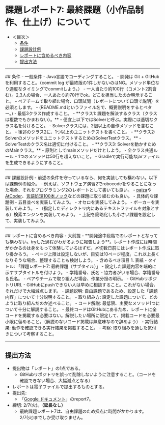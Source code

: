 # 課題レポート7: 最終課題（小作品制作、仕上げ）について

- ＜目次＞
  - <a href="#conditions">条件</a>
  - <a href="#example">課題設計例</a>
  - <a href="#report">レポートに含めるべき内容</a>
  - <a href="#submit">提出方法</a>

<hr>
## <a name="conditions">条件</a>
- 一般条件
  - Java言語でコーディングすること。
  - 開発は Git + GitHub を利用すること。（commit log が最終版の1件しかないのはNG。メソッド単位なり適度なタイミングでcommitしよう。）
  - 一人当たり約100行（コメント2割含む）。2,3人の場合、一人あたり約70行でok。どこを担当したのか明示すること。
    - ペアチームで取り組む場合、口頭試問（レポートについて口頭で説明）を必須とします。
  - (README.mdというファイル名で、概要説明をするとベター。)
- 最低3クラス作成すること。
  - **クラス1: 課題を解決するクラス（クラスは複数でもかまわない）。**
    - 便宜上以下ではSolverと呼ぶ。実際には適切なクラス名を付けること。
    - Solverクラスには、2個以上の自作メソッドを含むこと。
    - 後述のクラス2に、1つ以上のユニットテストを書くこと。
  - **クラス2: SolverのメソッドをユニットテストするためのSolverTestクラス。**
    - SolverTestのクラス名は適切に付けること。
  - **クラス3: Solverを動かすためのMainクラス。**
    - 原則としてmainメソッドだけとしよう。
  - 全クラス共通ルール
    - 1つのメソッドは50行を超えないこと。
    - Gradleで実行可能なjarファイルを生成できるようにすること。

<hr>
## <a name="example">課題設計例</a>
- 前述の条件を守っているなら、何を実装しても構わない。以下は課題例の紹介。
  - 例えば、ソフトウェア演習2でrobocodeをやることになった場合、それをプログラミング2のレポートとして書いても良い。
  - <a href="https://paiza.jp">paiza</a>や<a href="https://atcoder.jp">AtCoder</a>、<a href="http://www.cl.ecei.tohoku.ac.jp/nlp100/">言語処理100本ノック</a>などの課題に取り組むのも良い。
- 具体的な課題例
  - 五目並べを実装してみよう。
  - オセロを実装してみよう。
  - ポーカーを実装してみよう。
  - （指定したディレクトリ内にあるテキストファイルを対象とする）検索エンジンを実装してみよう。
  - 上記を簡略化した小さい課題を設定して、実装してみよう。

<hr>
## <a name="report">レポートに含めるべき内容</a>
- 大前提
  - **開発途中段階でのレポートとなっても構わない。tryした過程がわかるように報告しよう**。レポート作成には時間がかかるのは身をもって体験しているはずだ。〆切数日前にはレポート作成に取り掛かろう。
  - ページ上限は設定しないが、目安は10ページ程度。これ以上長くなりそうな場合、整理することも検討しよう。
- 含めるべき項目
  1. 表紙
    - タイトル: 「課題レポート7: 最終課題（サブタイル）」
      - 設定した課題内容を端的に示すサブタイトルを付けよう。
    - 学籍番号、氏名
    - 協力者がいる場合、学籍番号＆氏名。
    - ペアやチームで取り組んだ場合、作業分担の明示。
  - GitHubリポジトリURL
    - GitHubにpushできない人は早めに相談すること。これがない場合、それだけで大幅減点します。
  - 課題説明: 自由課題であるため、設定した「課題内容」について十分説明すること。
  - 取り組み方: 設定した課題について、どのように取り組んだのか述べること。
  - コード解説: 最低限、主要なメソッド1つについて十分に解説すること。
    - 最終コードはGitHubにあるため、レポートに全コードを掲載する必要はない。解説したい場所に限定して、掲載コードを必要最小限に留めること。（解説のないコード掲載は無意味なので辞めよう）
  - 実行結果: 動作を確認できる実行結果を掲載すること。
  - 考察: 取り組みを通した気付きについて考察すること。

<hr>

## <a name="submit">提出方法</a>
- 提出物は「レポート」の1点である。
  - GitHubリポジトリを誤って削除しないように注意すること。（コードを確認できない場合、大幅減点となる）
- レポートは電子ファイルで提出するものとする。
- 提出先:
  - 「<a href="https://drive.google.com/a/ie.u-ryukyu.ac.jp/folderview?id=0B8oAeomiuJo-OFUxYjNyT083OGM&usp=sharing">Google ドキュメント</a>」のreport7。
- 締切: 2/7(火)。**（延長なし）**
  - 最終課題レポート7は、自由課題のため採点に時間がかかります。2/7(火)までしか受け取りません。
